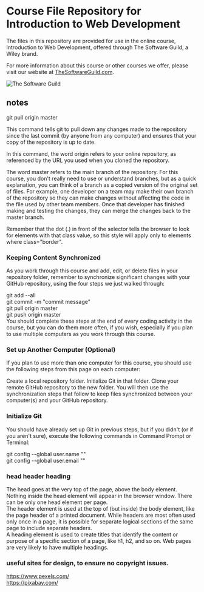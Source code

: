 # Course File Repository for Introduction to Web Development

The files in this repository are provided for use in the online course, Introduction to Web Development, offered through The Software Guild, a Wiley brand.

For more information about this course or other courses we offer, please visit our website at [TheSoftwareGuild.com](https://TheSoftwareGuild.com).

![The Software Guild](https://the-software-guild.s3.amazonaws.com/tsg-logos/swg_logo-black.png)


## notes  
git pull origin master

This command tells git to pull down any changes made to the repository since the last commit (by anyone from any computer) and ensures that your copy of the repository is up to date.

In this command, the word origin refers to your online repository, as referenced by the URL you used when you cloned the repository.

The word master refers to the main branch of the repository. For this course, you don't really need to use or understand branches, but as a quick explanation, you can think of a branch as a copied version of the original set of files. For example, one developer on a team may make their own branch of the repository so they can make changes without affecting the code in the file used by other team members. Once that developer has finished making and testing the changes, they can merge the changes back to the master branch.


Remember that the dot (.) in front of the selector tells the browser to look for elements with that class value, so this style will apply only to elements where class="border".  



### Keeping Content Synchronized  
As you work through this course and add, edit, or delete files in your repository folder, remember to synchronize significant changes with your GitHub repository, using the four steps we just walked through:

git add --all  
git commit -m "commit message"  
git pull origin master  
git push origin master  
You should complete these steps at the end of every coding activity in the course, but you can do them more often, if you wish, especially if you plan to use multiple computers as you work through this course.

### Set up Another Computer (Optional)  
If you plan to use more than one computer for this course, you should use the following steps from this page on each computer:

Create a local repository folder.
Initialize Git in that folder.
Clone your remote GitHub repository to the new folder.
You will then use the synchronization steps that follow to keep files synchronized between your computer(s) and your GitHub repository.

### Initialize Git  
You should have already set up Git in previous steps, but if you didn't (or if you aren't sure), execute the following commands in Command Prompt or Terminal:  

git config --global user.name "<USERNAME>"  
git config --global user.email "<EMAIL>"  

  
 ### head header heading  
The head goes at the very top of the page, above the body element. Nothing inside the head element will appear in the browser window. There can be only one head element per page.  
The header element is used at the top of (but inside) the body element, like the page header of a printed document. While headers are most often used only once in a page, it is possible for separate logical sections of the same page to include separate headers.  
A heading element is used to create titles that identify the content or purpose of a specific section of a page, like h1, h2, and so on. Web pages are very likely to have multiple headings.   
  

### useful sites for design, to ensure no copyright issues.
  https://www.pexels.com/  
  https://pixabay.com/  
  

